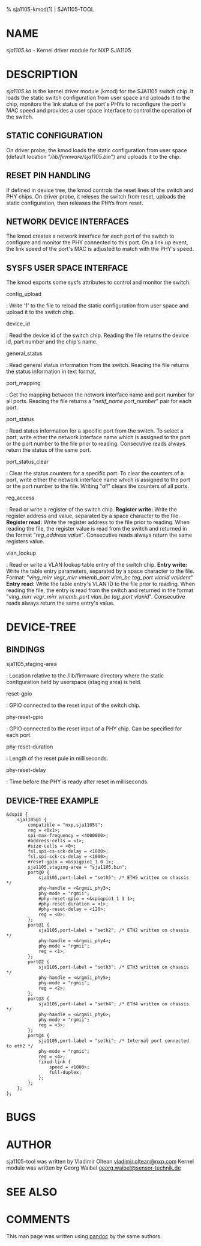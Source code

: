 % sja1105-kmod(1) | SJA1105-TOOL

NAME
====

_sja1105.ko_ - Kernel driver module for NXP SJA1105

DESCRIPTION
===========

_sja1105.ko_ is the kernel driver module (kmod) for the SJA1105 switch chip.
It loads the static switch configuration from user space and uploads it to
the chip, monitors the link status of the port's PHYs to reconfigure the
port's MAC speed and provides a user space interface to control the operation
of the switch.


STATIC CONFIGURATION
--------------------

On driver probe, the kmod loads the static configuration from user
space (default location "_/lib/firmware/sja1105.bin_") and uploads
it to the chip.

RESET PIN HANDLING
------------------

If defined in device tree, the kmod controls the reset lines of the switch
and PHY chips. On driver probe, it releses the switch from reset, uploads
the static configuration, then releases the PHYs from reset.

NETWORK DEVICE INTERFACES
-------------------------

The kmod creates a network interface for each port of the switch to configure
and monitor the PHY connected to this port. On a link up event, the link speed
of the port's MAC is adjusted to match with the PHY's speed.

SYSFS USER SPACE INTERFACE
--------------------------

The kmod exports some sysfs attributes to control and monitor the switch.

config_upload

:   Write '1' to the file to reload the static configuration from user space
    and upload it to the switch chip.

device_id

:   Read the device id of the switch chip. Reading the file returns the device
    id, part number and the chip's name.

general_status

:   Read general status information from the switch. Reading the file returns
    the status information in text format.

port_mapping

:   Get the mapping between the network interface name and port number
    for all ports. Reading the file returns a "_netif\_name_ _port\_number_"
    pair for each port.

port_status

:   Read status information for a specific port from the switch. To select
    a port, write either the network interface name which is assigned to the
    port or the port number to the file prior to reading. Consecutive reads
    always return the status of the same port.

port_status_clear

:   Clear the status counters for a specific port. To clear the counters of
    a port, write either the network interface name which is assigned to the
    port or the port number to the file. Writing "_all_" clears the counters
    of all ports.

reg_access

:   Read or write a register of the switch chip.
    **Register write:** Write the register address and value, separated by a
    space character to the file.
    **Register read:** Write the register address to the file prior to
    reading. When reading the file, the register value is read from the
    switch and returned in the format "_reg\_address_ _value_". Consecutive
    reads always return the same registers value.

vlan_lookup

:   Read or write a VLAN lookup table entry of the switch chip.
    **Entry write:** Write the table entry parameters, separated by a
    space character to the file. Format: "_ving\_mirr_ _vegr\_mirr_
    _vmemb\_port_ _vlan\_bc_ _tag\_port_ _vlanid_ _valident_"
    **Entry read:** Write the table entry's VLAN ID to the file prior to
    reading. When reading the file, the entry is read from the
    switch and returned in the format "_ving\_mirr_ _vegr\_mirr_
    _vmemb\_port_ _vlan\_bc_ _tag\_port_ _vlanid_". Consecutive
    reads always return the same entry's value.

DEVICE-TREE
===========

BINDINGS
--------

sja1105,staging-area

:   Location relative to the /lib/firmware directory where the static
    configuration held by userspace (staging area) is held.

reset-gpio

:   GPIO connected to the reset input of the switch chip.

phy-reset-gpio

:   GPIO connected to the reset input of a PHY chip. Can be specified for each
    port.

phy-reset-duration

:   Length of the reset pule in milliseconds.

phy-reset-delay

:   Time before the PHY is ready after reset in milliseconds.


DEVICE-TREE EXAMPLE
-------------------

```
&dspi0 {
	sja1105@1 {
		compatible = "nxp,sja1105t";
		reg = <0x1>;
		spi-max-frequency = <4000000>;
		#address-cells = <1>;
		#size-cells = <0>;
		fsl,spi-cs-sck-delay = <1000>;
		fsl,spi-sck-cs-delay = <1000>;
		#reset-gpio = <&spigpio1_1 0 1>;
		sja1105,staging-area = "sja1105.bin";
		port@0 {
			sja1105,port-label = "seth5"; /* ETH5 written on chassis */
			phy-handle = <&rgmii_phy3>;
			phy-mode = "rgmii";
			#phy-reset-gpio = <&spigpio1_1 1 1>;
			#phy-reset-duration = <1>;
			#phy-reset-delay = <120>;
			reg = <0>;
		};
		port@1 {
			sja1105,port-label = "seth2"; /* ETH2 written on chassis */
			phy-handle = <&rgmii_phy4>;
			phy-mode = "rgmii";
			reg = <1>;
		};
		port@2 {
			sja1105,port-label = "seth3"; /* ETH3 written on chassis */
			phy-handle = <&rgmii_phy5>;
			phy-mode = "rgmii";
			reg = <2>;
		};
		port@3 {
			sja1105,port-label = "seth4"; /* ETH4 written on chassis */
			phy-handle = <&rgmii_phy6>;
			phy-mode = "rgmii";
			reg = <3>;
		};
		port@4 {
			sja1105,port-label = "sethi"; /* Internal port connected to eth2 */
			phy-mode = "rgmii";
			reg = <4>;
			fixed-link {
				speed = <1000>;
				full-duplex;
			};
		};
	};
};
```

BUGS
====

AUTHOR
======

sja1105-tool was written by Vladimir Oltean <vladimir.oltean@nxp.com>
Kernel module was written by Georg Waibel <georg.waibel@sensor-technik.de>

SEE ALSO
========

COMMENTS
========

This man page was written using [pandoc](http://pandoc.org/) by the same authors.


